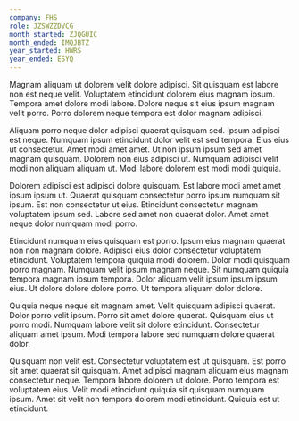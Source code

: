 ```yaml
---
company: FHS
role: JZSWZZDVCG
month_started: ZJQGUIC
month_ended: IMQJBTZ
year_started: HWRS
year_ended: ESYQ
---
```


Magnam aliquam ut dolorem velit dolore adipisci. Sit quisquam est labore non est neque velit. Voluptatem etincidunt dolorem eius magnam ipsum. Tempora amet dolore modi labore. Dolore neque sit eius ipsum magnam velit porro. Porro dolorem neque tempora est dolor magnam adipisci.

Aliquam porro neque dolor adipisci quaerat quisquam sed. Ipsum adipisci est neque. Numquam ipsum etincidunt dolor velit est sed tempora. Eius eius ut consectetur. Amet modi amet amet. Ut non ipsum ipsum sed amet magnam quisquam. Dolorem non eius adipisci ut. Numquam adipisci velit modi non aliquam aliquam ut. Modi labore dolorem est modi modi quiquia.

Dolorem adipisci est adipisci dolore quisquam. Est labore modi amet amet ipsum ipsum ut. Quaerat quisquam consectetur porro ipsum numquam sit ipsum. Est non consectetur ut eius. Etincidunt consectetur magnam voluptatem ipsum sed. Labore sed amet non quaerat dolor. Amet amet neque dolor numquam modi porro.

Etincidunt numquam eius quisquam est porro. Ipsum eius magnam quaerat non non magnam dolore. Adipisci eius dolor consectetur voluptatem etincidunt. Voluptatem tempora quiquia modi dolorem. Dolor modi quisquam porro magnam. Numquam velit ipsum magnam neque. Sit numquam quiquia tempora magnam ipsum tempora. Dolor aliquam velit ipsum ipsum ipsum eius. Ut dolore dolore dolore porro. Ut tempora aliquam dolor dolore.

Quiquia neque neque sit magnam amet. Velit quisquam adipisci quaerat. Dolor porro velit ipsum. Porro sit amet dolore quaerat. Quisquam eius ut porro modi. Numquam labore velit sit dolore etincidunt. Consectetur aliquam amet ipsum. Modi tempora labore sed numquam dolore quaerat dolor.

Quisquam non velit est. Consectetur voluptatem est ut quisquam. Est porro sit amet quaerat sit quisquam. Amet adipisci magnam aliquam eius magnam consectetur neque. Tempora labore dolorem ut dolore. Porro tempora est voluptatem eius. Velit modi etincidunt quiquia sit quisquam numquam ipsum. Amet sit velit non tempora dolorem modi etincidunt. Quiquia est ut etincidunt.
    